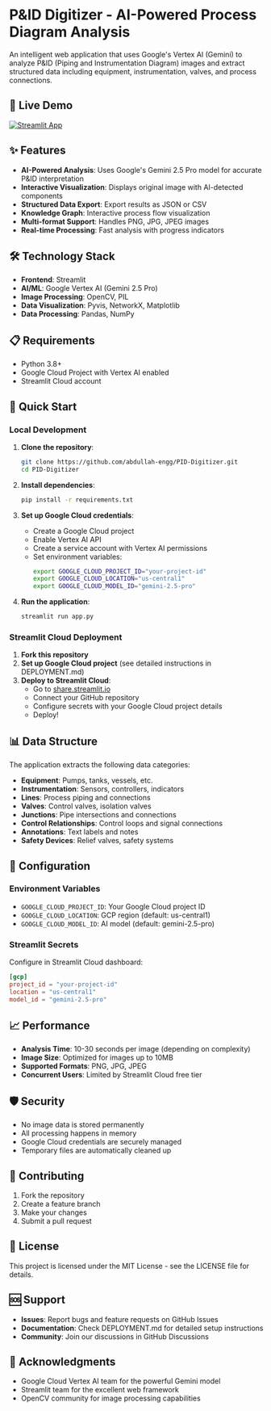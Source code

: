 # P&ID Digitizer - AI-Powered Process Diagram Analysis

An intelligent web application that uses Google's Vertex AI (Gemini) to analyze P&ID (Piping and Instrumentation Diagram) images and extract structured data including equipment, instrumentation, valves, and process connections.

## 🚀 Live Demo

[![Streamlit App](https://static.streamlit.io/badges/streamlit_badge_black_white.svg)](https://pid-digitizer.streamlit.app/)

## ✨ Features

- **AI-Powered Analysis**: Uses Google's Gemini 2.5 Pro model for accurate P&ID interpretation
- **Interactive Visualization**: Displays original image with AI-detected components
- **Structured Data Export**: Export results as JSON or CSV
- **Knowledge Graph**: Interactive process flow visualization
- **Multi-format Support**: Handles PNG, JPG, JPEG images
- **Real-time Processing**: Fast analysis with progress indicators

## 🛠️ Technology Stack

- **Frontend**: Streamlit
- **AI/ML**: Google Vertex AI (Gemini 2.5 Pro)
- **Image Processing**: OpenCV, PIL
- **Data Visualization**: Pyvis, NetworkX, Matplotlib
- **Data Processing**: Pandas, NumPy

## 📋 Requirements

- Python 3.8+
- Google Cloud Project with Vertex AI enabled
- Streamlit Cloud account

## 🚀 Quick Start

### Local Development

1. **Clone the repository**:
   ```bash
   git clone https://github.com/abdullah-engg/PID-Digitizer.git
   cd PID-Digitizer
   ```

2. **Install dependencies**:
   ```bash
   pip install -r requirements.txt
   ```

3. **Set up Google Cloud credentials**:
   - Create a Google Cloud project
   - Enable Vertex AI API
   - Create a service account with Vertex AI permissions
   - Set environment variables:
     ```bash
     export GOOGLE_CLOUD_PROJECT_ID="your-project-id"
     export GOOGLE_CLOUD_LOCATION="us-central1"
     export GOOGLE_CLOUD_MODEL_ID="gemini-2.5-pro"
     ```

4. **Run the application**:
   ```bash
   streamlit run app.py
   ```

### Streamlit Cloud Deployment

1. **Fork this repository**
2. **Set up Google Cloud project** (see detailed instructions in DEPLOYMENT.md)
3. **Deploy to Streamlit Cloud**:
   - Go to [share.streamlit.io](https://share.streamlit.io)
   - Connect your GitHub repository
   - Configure secrets with your Google Cloud project details
   - Deploy!

## 📊 Data Structure

The application extracts the following data categories:

- **Equipment**: Pumps, tanks, vessels, etc.
- **Instrumentation**: Sensors, controllers, indicators
- **Lines**: Process piping and connections
- **Valves**: Control valves, isolation valves
- **Junctions**: Pipe intersections and connections
- **Control Relationships**: Control loops and signal connections
- **Annotations**: Text labels and notes
- **Safety Devices**: Relief valves, safety systems

## 🔧 Configuration

### Environment Variables

- `GOOGLE_CLOUD_PROJECT_ID`: Your Google Cloud project ID
- `GOOGLE_CLOUD_LOCATION`: GCP region (default: us-central1)
- `GOOGLE_CLOUD_MODEL_ID`: AI model (default: gemini-2.5-pro)

### Streamlit Secrets

Configure in Streamlit Cloud dashboard:

```toml
[gcp]
project_id = "your-project-id"
location = "us-central1"
model_id = "gemini-2.5-pro"
```

## 📈 Performance

- **Analysis Time**: 10-30 seconds per image (depending on complexity)
- **Image Size**: Optimized for images up to 10MB
- **Supported Formats**: PNG, JPG, JPEG
- **Concurrent Users**: Limited by Streamlit Cloud free tier

## 🛡️ Security

- No image data is stored permanently
- All processing happens in memory
- Google Cloud credentials are securely managed
- Temporary files are automatically cleaned up

## 🤝 Contributing

1. Fork the repository
2. Create a feature branch
3. Make your changes
4. Submit a pull request

## 📄 License

This project is licensed under the MIT License - see the LICENSE file for details.

## 🆘 Support

- **Issues**: Report bugs and feature requests on GitHub Issues
- **Documentation**: Check DEPLOYMENT.md for detailed setup instructions
- **Community**: Join our discussions in GitHub Discussions

## 🙏 Acknowledgments

- Google Cloud Vertex AI team for the powerful Gemini model
- Streamlit team for the excellent web framework
- OpenCV community for image processing capabilities
